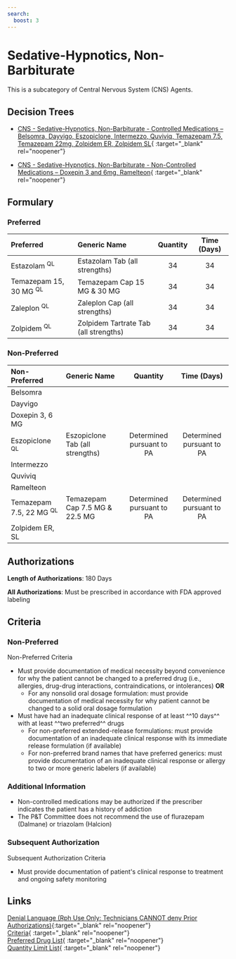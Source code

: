 ```yaml
---
search:
  boost: 3
---
```


# Sedative-Hypnotics, Non-Barbiturate

This is a subcategory of Central Nervous System (CNS) Agents.

## Decision Trees

- [CNS - Sedative-Hypnotics, Non-Barbiturate - Controlled Medications – Belsomra, Dayvigo, Eszopiclone, Intermezzo, Quviviq, Temazepam 7.5, Temazepam 22mg, Zolpidem ER, Zolpidem SL](https://forms.office.com/Pages/ResponsePage.aspx?id=nPhjxpvvj0G9PUHkbAzgaN9UYz8EqmlIs3_TYn4TbXBUMlpFWDc3MDExSjg2S1hUOUY4TU5LNjRHNiQlQCN0PWcu){ :target="_blank" rel="noopener"}

- [CNS - Sedative-Hypnotics, Non-Barbiturate - Non-Controlled Medications – Doxepin 3 and 6mg, Ramelteon](https://forms.office.com/Pages/ResponsePage.aspx?id=nPhjxpvvj0G9PUHkbAzgaN9UYz8EqmlIs3_TYn4TbXBURTBUS0tFOUZGUlpYTkpJMVNGS09RR0YyTSQlQCN0PWcu){ :target="_blank" rel="noopener"}

## Formulary

### Preferred

| Preferred                         | Generic Name                          | Quantity | Time (Days) |
| :-------------------------------- | :------------------------------------ | :------: | :---------: |
| Estazolam <sup>QL</sup>           | Estazolam Tab (all strengths)         |    34    |     34      |
| Temazepam 15, 30 MG <sup>QL</sup> | Temazepam Cap 15 MG & 30 MG           |    34    |     34      |
| Zaleplon <sup>QL</sup>            | Zaleplon Cap (all strengths)          |    34    |     34      |
| Zolpidem <sup>QL</sup>            | Zolpidem Tartrate Tab (all strengths) |    34    |     34      |

### Non-Preferred

| Non-Preferred                      | Generic Name                    |         Quantity          |        Time (Days)        |
| :--------------------------------- | :------------------------------ | :-----------------------: | :-----------------------: |
| Belsomra                           |                                 |                           |                           |
| Dayvigo                            |                                 |                           |                           |
| Doxepin 3, 6 MG                    |                                 |                           |                           |
| Eszopiclone <sup>QL</sup>          | Eszopiclone Tab (all strengths) | Determined pursuant to PA | Determined pursuant to PA |
| Intermezzo                         |                                 |                           |                           |
| Quviviq                            |                                 |                           |                           |
| Ramelteon                          |                                 |                           |                           |
| Temazepam 7.5, 22 MG <sup>QL</sup> | Temazepam Cap 7.5 MG & 22.5 MG  | Determined pursuant to PA | Determined pursuant to PA |
| Zolpidem ER, SL                    |                                 |                           |                           |

## Authorizations

**Length of Authorizations**: 180 Days

**All Authorizations**: Must be prescribed in accordance with FDA approved labeling

## Criteria

### Non-Preferred

Non-Preferred Criteria

- Must provide documentation of medical necessity beyond convenience for why the patient cannot be changed to a preferred drug (i.e., allergies, drug-drug interactions, contraindications, or intolerances) **OR**
    - For any nonsolid oral dosage formulation: must provide documentation of medical necessity for why patient cannot be changed to a solid oral dosage formulation
- Must have had an inadequate clinical response of at least ^^10 days^^ with at least ^^two preferred^^ drugs
    - For non-preferred extended-release formulations: must provide documentation of an inadequate clinical response with its immediate release formulation (if available)
    - For non-preferred brand names that have preferred generics: must provide documentation of an inadequate clinical response or allergy to two or more generic labelers (if available)

### Additional Information

- Non-controlled medications may be authorized if the prescriber indicates the patient has a history of addiction
- The P&T Committee does not recommend the use of flurazepam (Dalmane) or triazolam (Halcion)

### Subsequent Authorization

Subsequent Authorization Criteria

- Must provide documentation of patient's clinical response to treatment and ongoing safety monitoring

## Links

[Denial Language (Rph Use Only: Technicians CANNOT deny Prior Authorizations)](https://mygainwell-my.sharepoint.com.mcas.ms/:w:/r/personal/rachel_carpenter_gainwelltechnologies_com/_layouts/15/Doc.aspx?sourcedoc=%7BCD777F63-7F18-4713-8D6A-B043BEE631F5%7D&file=Denial%20Language%20Updated%2009112023.docx&action=embedview&mobileredirect=true&wdStartOn=41&cid=f4472ece-6d4f-4694-b0c5-c150a2f53fea){:target="_blank" rel="noopener"} </br>
[Criteria](https://medicaid.ohio.gov/static/PHM/drug-coverage/20230701+UPDL+Criteria+_v1_FINAL.approved.pdf#page=47){ :target="_blank" rel="noopener"} </br>
[Preferred Drug List](https://medicaid.ohio.gov/static/PHM/drug-coverage/20230701_UPDL_FINAL_ODM.approved.v2.pdf#page=18){ :target="_blank" rel="noopener"} </br>
[Quantity Limit List](https://pharmacy.medicaid.ohio.gov/sites/default/files/20230101_Ohio_Medicaid_Quantity_Document_APPROVED.pdf){ :target="_blank" rel="noopener"}
